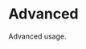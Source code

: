 # Advanced

Advanced usage.

<!--
- How Snakemake works
    - Running Metaphor 'manually' with Snakemake
- Metaphor entrypoint
    - How to build your input file
- Structure of Metaphor
- Quality Control module
- Assembly module
    - Coassembly
- Annotation module
    - Using a custom database
- Binning module
    - Cobinning
    - Selecting binners
- Postprocessing module
- Hacking Metaphor
-->